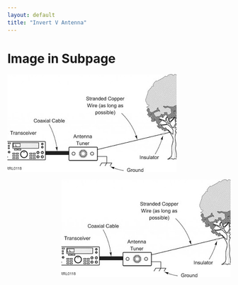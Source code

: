 ```yaml
---
layout: default
title: "Invert V Antenna"
---
```




# Image in Subpage

![](/images/long-wire-attenna.jpg?align=center)


<img src="/images/long-wire-attenna.jpg" align="right">
